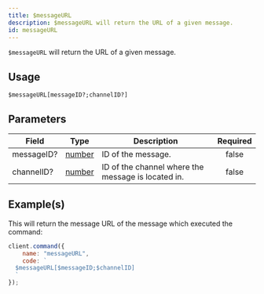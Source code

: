 ```yaml
---
title: $messageURL
description: $messageURL will return the URL of a given message.
id: messageURL
---
```


`$messageURL` will return the URL of a given message.

## Usage

```aoi
$messageURL[messageID?;channelID?]
```

## Parameters

| Field      | Type                                                                                              | Description                                        | Required |
| ---------- | ------------------------------------------------------------------------------------------------- | -------------------------------------------------- | :------: |
| messageID? | [number](https://developer.mozilla.org/en-US/docs/Web/JavaScript/Reference/Global_Objects/Number) | ID of the message.                                 |  false   |
| channelID? | [number](https://developer.mozilla.org/en-US/docs/Web/JavaScript/Reference/Global_Objects/Number) | ID of the channel where the message is located in. |  false   |

## Example(s)

This will return the message URL of the message which executed the command:

```javascript
client.command({
    name: "messageURL",
    code: `
  $messageURL[$messageID;$channelID]
  `
});
```
